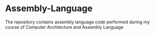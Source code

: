 # Assembly-Language
The repository contains assembly language code performed during my course of Computer Architecture and Assembly Language
